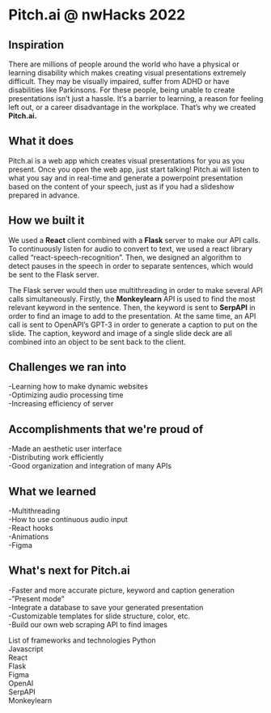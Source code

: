 # Pitch.ai @ nwHacks 2022
## Inspiration

There are millions of people around the world who have a physical or learning disability which makes creating visual presentations extremely difficult. They may be visually impaired, suffer from ADHD or have disabilities like Parkinsons. For these people, being unable to create presentations isn’t just a hassle. It’s a barrier to learning, a reason for feeling left out, or a career disadvantage in the workplace. That’s why we created **Pitch.ai.**


## What it does

Pitch.ai is a web app which creates visual presentations for you as you present. Once you open the web app, just start talking! Pitch.ai will listen to what you say and in real-time and generate a powerpoint presentation based on the content of your speech, just as if you had a slideshow prepared in advance.

## How we built it

We used a **React** client combined with a **Flask** server to make our API calls. To continuously listen for audio to convert to text, we used a react library called “react-speech-recognition”. Then, we designed an algorithm to detect pauses in the speech in order to separate sentences, which would be sent to the Flask server. 

The Flask server would then use multithreading in order to make several API calls simultaneously. Firstly, the **Monkeylearn** API is used to find the most relevant keyword in the sentence. Then, the keyword is sent to **SerpAPI** in order to find an image to add to the presentation. At the same time, an API call is sent to OpenAPI’s GPT-3 in order to generate a caption to put on the slide. The caption, keyword and image of a single slide deck are all combined into an object to be sent back to the client.

## Challenges we ran into

-Learning how to make dynamic websites<br>
-Optimizing audio processing time<br>
-Increasing efficiency of server


## Accomplishments that we're proud of

-Made an aesthetic user interface <br>
-Distributing work efficiently<br>
-Good organization and integration of many APIs


## What we learned

-Multithreading <br>
-How to use continuous audio input<br>
-React hooks<br>
-Animations<br>
-Figma

## What's next for Pitch.ai

-Faster and more accurate picture, keyword and caption generation<br>
-”Present mode”<br>
-Integrate a database to save your generated presentation<br>
-Customizable templates for slide structure, color, etc.<br>
-Build our own web scraping API to find images




List of frameworks and technologies
Python<br>
Javascript<br>
React<br>
Flask<br>
Figma<br>
OpenAI<br>
SerpAPI<br>
Monkeylearn
